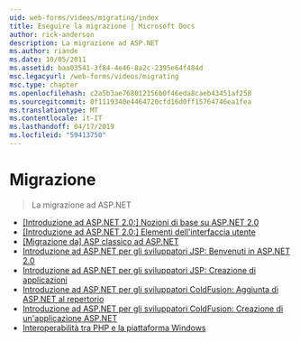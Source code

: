 ```yaml
---
uid: web-forms/videos/migrating/index
title: Eseguire la migrazione | Microsoft Docs
author: rick-anderson
description: La migrazione ad ASP.NET
ms.author: riande
ms.date: 10/05/2011
ms.assetid: baa03541-3f84-4e46-8a2c-2395e64f484d
msc.legacyurl: /web-forms/videos/migrating
msc.type: chapter
ms.openlocfilehash: c2a5b3ae768012156b0f46eda8caeb43451af258
ms.sourcegitcommit: 0f1119340e4464720cfd16d0ff15764746ea1fea
ms.translationtype: MT
ms.contentlocale: it-IT
ms.lasthandoff: 04/17/2019
ms.locfileid: "59413750"
---
```

# <a name="migrating"></a>Migrazione

> La migrazione ad ASP.NET


- [[Introduzione ad ASP.NET 2.0:] Nozioni di base su ASP.NET 2.0](intro-to-aspnet-20-aspnet-20-fundamentals.md)
- [[Introduzione ad ASP.NET 2.0:] Elementi dell'interfaccia utente](intro-to-aspnet-20-user-interface-elements.md)
- [[Migrazione da] ASP classico ad ASP.NET](migrating-from-classic-asp-to-aspnet.md)
- [Introduzione ad ASP.NET per gli sviluppatori JSP: Benvenuti in ASP.NET 2.0](intro-to-aspnet-for-jsp-developers-welcome-to-aspnet-20.md)
- [Introduzione ad ASP.NET per gli sviluppatori JSP: Creazione di applicazioni](intro-to-aspnet-for-jsp-developers-building-applications.md)
- [Introduzione ad ASP.NET per gli sviluppatori ColdFusion: Aggiunta di ASP.NET al repertorio](intro-to-aspnet-for-coldfusion-developers-adding-aspnet-to-your-repertoire.md)
- [Introduzione ad ASP.NET per gli sviluppatori ColdFusion: Creazione di un'applicazione ASP.NET](introduction-to-aspnet-for-coldfusion-developers-building-an-aspnet-application.md)
- [Interoperabilità tra PHP e la piattaforma Windows](interop-between-php-and-the-windows-platform.md)
